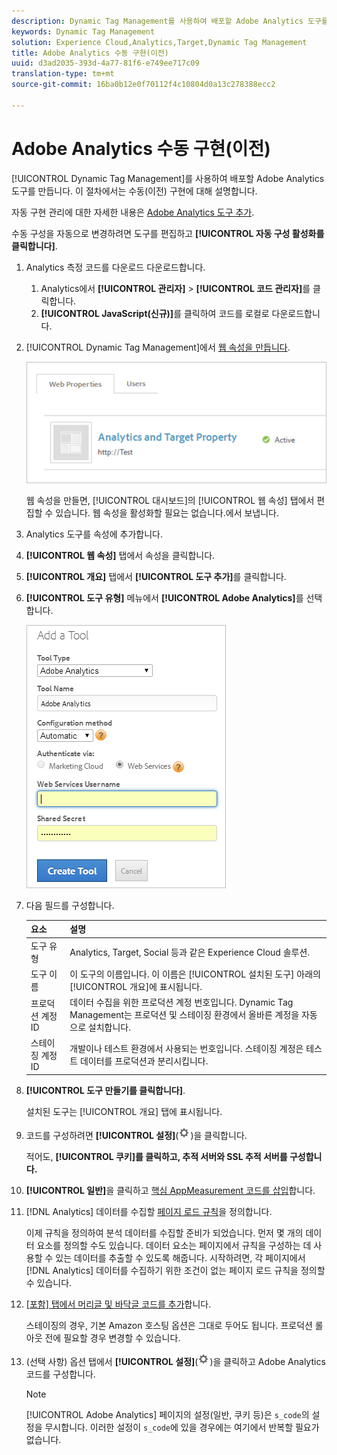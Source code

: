 ```yaml
---
description: Dynamic Tag Management를 사용하여 배포할 Adobe Analytics 도구를 만듭니다. 이 절차에서는 수동(이전) 구현에 대해 설명합니다.
keywords: Dynamic Tag Management
solution: Experience Cloud,Analytics,Target,Dynamic Tag Management
title: Adobe Analytics 수동 구현(이전)
uuid: d3ad2035-393d-4a77-81f6-e749ee717c09
translation-type: tm+mt
source-git-commit: 16ba0b12e0f70112f4c10804d0a13c278388ecc2

---
```



# Adobe Analytics 수동 구현(이전)

[!UICONTROL Dynamic Tag Management]를 사용하여 배포할 Adobe Analytics 도구를 만듭니다. 이 절차에서는 수동(이전) 구현에 대해 설명합니다.

자동 구현 관리에 대한 자세한 내용은 [Adobe Analytics 도구 추가](/help/implement/c-implement-with-dtm/c-aa-tool/analytics-dtm.md).

수동 구성을 자동으로 변경하려면 도구를 편집하고 **[!UICONTROL 자동 구성 활성화를 클릭합니다]**.

1. Analytics 측정 코드를 다운로드 다운로드합니다. 
   1. Analytics에서 **[!UICONTROL 관리자]** &gt; **[!UICONTROL 코드 관리자]**&#x200B;를 클릭합니다.
   1. **[!UICONTROL JavaScript(신규)]**&#x200B;를 클릭하여 코드를 로컬로 다운로드합니다.
1. [!UICONTROL Dynamic Tag Management]에서 [웹 속성을 만듭니다](/help/implement/c-implement-with-dtm/t-create-web-property.md).

   ![](assets/dtm-property.png)

   웹 속성을 만들면, [!UICONTROL 대시보드]의 [!UICONTROL 웹 속성] 탭에서 편집할 수 있습니다. 웹 속성을 활성화할 필요는 없습니다.에서 보냅니다.

1.  Analytics 도구를 속성에 추가합니다. 
   1. **[!UICONTROL 웹 속성]** 탭에서 속성을 클릭합니다.
   1. **[!UICONTROL 개요]** 탭에서 **[!UICONTROL 도구 추가]**&#x200B;를 클릭합니다.
   1. **[!UICONTROL 도구 유형]** 메뉴에서 **[!UICONTROL Adobe Analytics]**&#x200B;를 선택합니다.

      ![](assets/dtm-add-analytics-tool.png)

   1. 다음 필드를 구성합니다. 

      | 요소 | 설명 |
      |---|---|
      | 도구 유형 | Analytics, Target, Social 등과 같은 Experience Cloud 솔루션. |
      | 도구 이름 | 이 도구의 이름입니다. 이 이름은 [!UICONTROL 설치된 도구] 아래의 [!UICONTROL 개요]에 표시됩니다. |
      | 프로덕션 계정 ID | 데이터 수집을 위한 프로덕션 계정 번호입니다. Dynamic Tag Management는 프로덕션 및 스테이징 환경에서 올바른 계정을 자동으로 설치합니다. |
      | 스테이징 계정 ID | 개발이나 테스트 환경에서 사용되는 번호입니다. 스테이징 계정은 테스트 데이터를 프로덕션과 분리시킵니다. |

1. **[!UICONTROL 도구 만들기를 클릭합니다]**.

   설치된 도구는 [!UICONTROL 개요] 탭에 표시됩니다.

1. 코드를 구성하려면 **[!UICONTROL 설정]**(![](assets/settings_gear.png))을 클릭합니다. 

   적어도, **[!UICONTROL 쿠키]를 클릭하고, 추적 서버와 SSL 추적 서버를 구성합니다.**

1. **[!UICONTROL 일반]**&#x200B;을 클릭하고 [핵심 AppMeasurement 코드를 삽입](/help/implement/c-implement-with-dtm/c-aa-tool/t-appmeasurement-code.md)합니다.
1. [!DNL Analytics] 데이터를 수집할 [페이지 로드 규칙](/help/implement/c-implement-with-dtm/c-rules/t-rules-create.md)을 정의합니다.

   이제 규칙을 정의하여 분석 데이터를 수집할 준비가 되었습니다. 먼저 몇 개의 데이터 요소를 정의할 수도 있습니다. 데이터 요소는 페이지에서 규칙을 구성하는 데 사용할 수 있는 데이터를 추출할 수 있도록 해줍니다. 시작하려면, 각 페이지에서 [!DNL Analytics] 데이터를 수집하기 위한 조건이 없는 페이지 로드 규칙을 정의할 수 있습니다.
1. [[포함] 탭에서 머리글 및 바닥글 코드를 추가](/help/implement/c-implement-with-dtm/c-headers-footers/t-header-footer-code.md)합니다.

   스테이징의 경우, 기본 Amazon 호스팅 옵션은 그대로 두어도 됩니다. 프로덕션 롤아웃 전에 필요할 경우 변경할 수 있습니다.
1. (선택 사항) 옵션 탭에서 **[!UICONTROL 설정]**(![](assets/settings_gear.png))을 클릭하고 Adobe Analytics 코드를 구성합니다.

   >[!NOTE]
   >
   >[!UICONTROL Adobe Analytics] 페이지의 설정(일반, 쿠키 등)은 `s_code`의 설정을 무시합니다. 이러한 설정이 `s_code`에 있을 경우에는 여기에서 반복할 필요가 없습니다.


